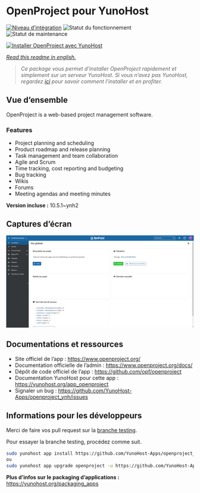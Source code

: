 <!--
N.B.: This README was automatically generated by https://github.com/YunoHost/apps/tree/master/tools/README-generator
It shall NOT be edited by hand.
-->

# OpenProject pour YunoHost

[![Niveau d’intégration](https://dash.yunohost.org/integration/openproject.svg)](https://dash.yunohost.org/appci/app/openproject) ![Statut du fonctionnement](https://ci-apps.yunohost.org/ci/badges/openproject.status.svg) ![Statut de maintenance](https://ci-apps.yunohost.org/ci/badges/openproject.maintain.svg)

[![Installer OpenProject avec YunoHost](https://install-app.yunohost.org/install-with-yunohost.svg)](https://install-app.yunohost.org/?app=openproject)

*[Read this readme in english.](./README.md)*

> *Ce package vous permet d’installer OpenProject rapidement et simplement sur un serveur YunoHost.
Si vous n’avez pas YunoHost, regardez [ici](https://yunohost.org/#/install) pour savoir comment l’installer et en profiter.*

## Vue d’ensemble

OpenProject is a web-based project management software.

### Features

- Project planning and scheduling
- Product roadmap and release planning
- Task management and team collaboration
- Agile and Scrum
- Time tracking, cost reporting and budgeting
- Bug tracking
- Wikis
- Forums
- Meeting agendas and meeting minutes


**Version incluse :** 10.5.1~ynh2

## Captures d’écran

![Capture d’écran de OpenProject](./doc/screenshots/screenshot1.png)

## Documentations et ressources

* Site officiel de l’app : <https://www.openproject.org/>
* Documentation officielle de l’admin : <https://www.openproject.org/docs/>
* Dépôt de code officiel de l’app : <https://github.com/opf/openproject>
* Documentation YunoHost pour cette app : <https://yunohost.org/app_openproject>
* Signaler un bug : <https://github.com/YunoHost-Apps/openproject_ynh/issues>

## Informations pour les développeurs

Merci de faire vos pull request sur la [branche testing](https://github.com/YunoHost-Apps/openproject_ynh/tree/testing).

Pour essayer la branche testing, procédez comme suit.

``` bash
sudo yunohost app install https://github.com/YunoHost-Apps/openproject_ynh/tree/testing --debug
ou
sudo yunohost app upgrade openproject -u https://github.com/YunoHost-Apps/openproject_ynh/tree/testing --debug
```

**Plus d’infos sur le packaging d’applications :** <https://yunohost.org/packaging_apps>